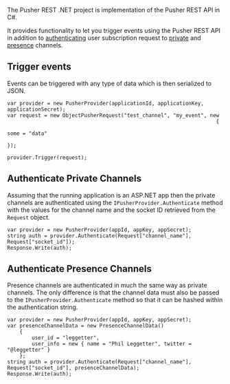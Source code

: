 The Pusher REST .NET project is implementation of the Pusher REST API in C#.

It provides functionality to let you trigger events using the Pusher REST API in addition to 
[authenticating](http://pusher.com/docs/authenticating_users) user subscription request to
[private](http://pusher.com/docs/private_channels) and [presence](http://pusher.com/docs/presence) channels.

## Trigger events

Events can be triggered with any type of data which is then serialized to JSON.

	var provider = new PusherProvider(applicationId, applicationKey, applicationSecret);
	var request = new ObjectPusherRequest("test_channel", "my_event", new
																		{
																			some = "data"
																		});

	provider.Trigger(request);

## Authenticate Private Channels

Assuming that the running application is an ASP.NET app then the private channels are
authenticated using the `IPusherProvider.Authenticate` method with the values for the
channel name and the socket ID retrieved from the `Request` object.

	var provider = new PusherProvider(appId, appKey, appSecret);
	string auth = provider.Authenticate(Request["channel_name"], Request["socket_id"]);
	Response.Write(auth);

## Authenticate Presence Channels

Presence channels are authenticated in much the same way as private channels. The only difference
is that the channel data must also be passed to the `IPusherProvider.Authenticate` method so
that it can be hashed within the authentication string.

	var provider = new PusherProvider(appId, appKey, appSecret);
	var presenceChannelData = new PresenceChannelData()
        {
            user_id = "leggetter",
            user_info = new { name = "Phil Leggetter", twitter = "@leggetter" }
        };
	string auth = provider.Authenticate(Request["channel_name"], Request["socket_id"], presenceChannelData);
	Response.Write(auth);
